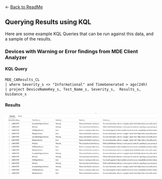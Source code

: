 <- <a href="Readme.md">Back to ReadMe</a>

## Querying Results using KQL

Here are some example KQL Queries that can be run against this data, and a sample of the results.

### Devices with Warning or Error findings from MDE Client Analyzer

#### KQL Query
````
MDE_CAResults_CL 
| where Severity_s <> "Informational" and TimeGenerated > ago(24h)
| project DeviceNameKey_s, Test_Name_s, Severity_s,  Results_s, Guidance_s
````

#### Results
![Inline image alt text](<https://github.com/microsoft/MDE_Automation/blob/main/Gather-MDEConfiguration/Documentation/Images/KQLResult1.png> "Optional image title")
